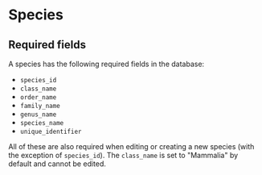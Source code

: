# Species

## Required fields

A species has the following required fields in the database:

- `species_id`
- `class_name`
- `order_name`
- `family_name`
- `genus_name`
- `species_name`
- `unique_identifier`

All of these are also required when editing or creating a new species (with the exception of `species_id`). The `class_name` is set to "Mammalia" by default and cannot be edited.
